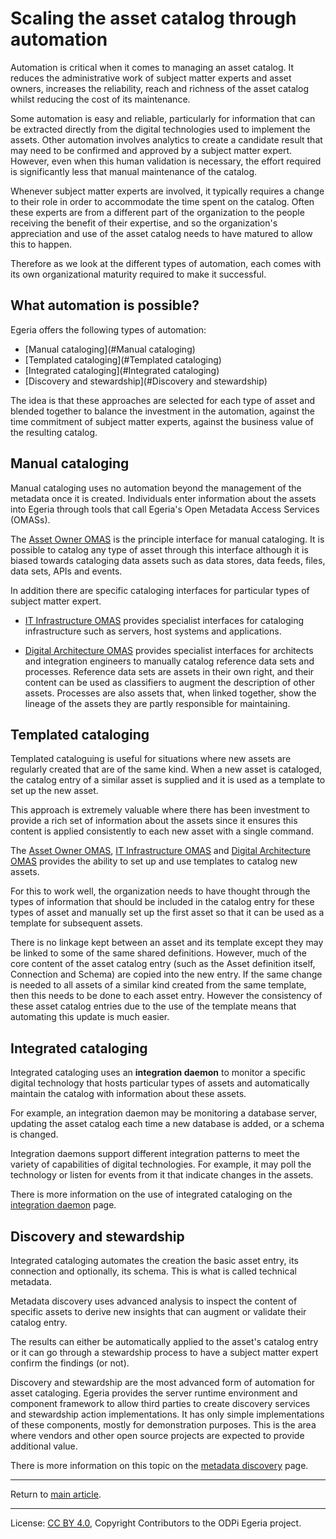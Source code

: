<!-- SPDX-License-Identifier: CC-BY-4.0 -->
<!-- Copyright Contributors to the ODPi Egeria project 2020. -->

# Scaling the asset catalog through automation

Automation is critical when it comes to managing an asset catalog.
It reduces the administrative work of subject matter experts and asset owners,
increases the reliability, reach and richness of the asset catalog whilst
reducing the cost of its maintenance.

Some automation is easy and reliable, particularly for information that can be extracted
directly from the digital technologies used to implement the assets.
Other automation involves analytics to create a candidate result that may need to be
confirmed and approved by a subject matter expert.  However, even when this human validation
is necessary, the effort required is significantly less that manual maintenance of the catalog. 

Whenever subject matter experts are involved, it typically requires a change to their role
in order to accommodate the time spent on the catalog.
Often these experts are from a different part of the
organization to the people receiving the benefit of their expertise, and so the organization's
appreciation and use of the asset catalog needs to have matured to allow this to happen.

Therefore as we look at the different types of automation, each comes with
its own organizational maturity required to make it successful.

## What automation is possible?

Egeria offers the following types of automation:

* [Manual cataloging](#Manual cataloging)
* [Templated cataloging](#Templated cataloging)
* [Integrated cataloging](#Integrated cataloging)
* [Discovery and stewardship](#Discovery and stewardship)

The idea is that these approaches are selected for each type of asset and blended together to balance
the investment in the automation, against the time commitment of subject matter experts, against
the business value of the resulting catalog.

## Manual cataloging

Manual cataloging uses no automation beyond the management of the metadata once it is created.
Individuals enter information about the assets into Egeria through tools that
call Egeria's Open Metadata Access Services (OMASs).

The [Asset Owner OMAS](../../../open-metadata-implementation/access-services/asset-owner)
is the principle interface for manual cataloging.  It is possible to catalog any type of
asset through this interface although it is biased towards cataloging data assets such
as data stores, data feeds, files, data sets, APIs and events.

In addition there are specific cataloging interfaces for particular types of subject matter expert.

* [IT Infrastructure OMAS](../../../open-metadata-implementation/access-services/it-infrastructure)
provides specialist interfaces for cataloging infrastructure such as servers, host systems and applications.

* [Digital Architecture OMAS](../../../open-metadata-implementation/access-services/digital-architecture)
provides specialist interfaces for architects and integration engineers to manually
catalog reference data sets and processes.
Reference data sets are assets in their own right, and their content can be used as classifiers to augment
the description of other assets.
Processes are also assets that, when linked together, show the lineage of the assets they are
partly responsible for maintaining.


## Templated cataloging

Templated cataloguing is useful for situations where new assets are regularly created that
are of the same kind.  When a new asset is cataloged, the catalog entry of a similar
asset is supplied and it is used as a template to set up the new asset.

This approach is extremely valuable where there has been investment to provide
a rich set of information about the assets since it ensures this content is applied consistently
to each new asset with a single command.

The [Asset Owner OMAS](../../../open-metadata-implementation/access-services/asset-owner),
[IT Infrastructure OMAS](../../../open-metadata-implementation/access-services/it-infrastructure)
and [Digital Architecture OMAS](../../../open-metadata-implementation/access-services/digital-architecture)
provides the ability to set up and use templates to catalog new assets.

For this to work well, the organization needs to have thought through the types of information
that should be included in the catalog entry for these types of asset and manually set
up the first asset so that it can be used as a template for subsequent assets.

There is no linkage kept between an asset and its template except they may be linked to some of the same
shared definitions.  However, much of the core content of the asset catalog entry
(such as the Asset definition itself, Connection and Schema) are copied into the new entry.
If the same change is needed to all assets of a similar kind created from the same
template, then this needs to be done to each asset entry.  However the consistency of these asset
catalog entries due to the use of the template means that automating this update is much easier.
 

## Integrated cataloging

Integrated cataloging uses an **integration daemon**
to monitor a specific digital technology that hosts particular types of assets and automatically
maintain the catalog with information about these assets.

For example, an integration daemon may be monitoring a database server, updating the asset catalog each time a
new database is added, or a schema is changed.

Integration daemons support different integration patterns to meet the variety of capabilities
of digital technologies.  For example, it may poll the technology or listen for events from it
that indicate changes in the assets.

There is more information on the use of integrated cataloging on the
[integration daemon](../../../open-metadata-implementation/admin-services/docs/concepts/integration-daemon.md)
page.


## Discovery and stewardship

Integrated cataloging automates the creation the basic asset entry, its connection and
optionally, its schema.  This is what is called technical metadata.

Metadata discovery uses advanced analysis to inspect the content of specific assets to derive
new insights that can augment or validate their catalog entry.

The results can either be automatically applied to the asset's catalog entry or
it can go through a stewardship process to have a subject matter expert confirm the findings (or not).

Discovery and stewardship are the most advanced form of automation for asset cataloging.
Egeria provides the server runtime environment and component framework to
allow third parties to create discovery services and stewardship action implementations.
It has only simple implementations of these components, mostly for demonstration purposes.
This is the area where vendors and other open source projects are expected to
provide additional value.

There is more information on this topic on the
[metadata discovery](../metadata-discovery) page.

----
Return to [main article](.).

----
License: [CC BY 4.0](https://creativecommons.org/licenses/by/4.0/),
Copyright Contributors to the ODPi Egeria project.